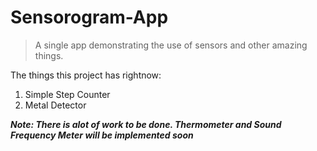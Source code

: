 # Sensorogram-App

> A single app demonstrating the use of sensors and other amazing things. 


The things this project has rightnow:
1. Simple Step Counter
2. Metal Detector

***Note: There is alot of work to be done. Thermometer and Sound Frequency Meter will be implemented soon***
